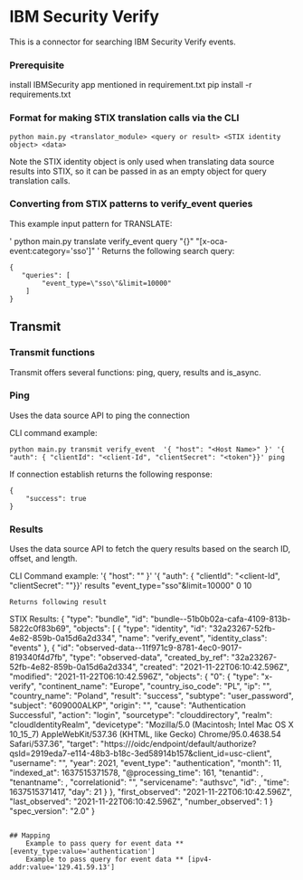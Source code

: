 # IBM Security Verify

This is a connector for searching IBM Security Verify events. 

### Prerequisite
install IBMSecurity app mentioned in requirement.txt
pip install -r requirements.txt

### Format for making STIX translation calls via the CLI

`python main.py <translator_module> <query or result> <STIX identity object> <data>`

Note the STIX identity object is only used when translating data source results into STIX, so it can be passed in as an empty object for query translation calls.

### Converting from STIX patterns to verify_event queries

This example input pattern for TRANSLATE:

'
    python main.py translate verify_event query "{}" "[x-oca-event:category='sso']"
'
Returns the following search query:

```
{
   "queries": [
        "event_type=\"sso\"&limit=10000"
    ]
}
```

## Transmit

### Transmit functions

Transmit offers several functions: ping, query, results and is_async.

### Ping

Uses the data source API to ping the connection

CLI command example:
```
python main.py transmit verify_event  '{ "host": "<Host Name>" }' '{ "auth": { "clientId": "<client-Id", "clientSecret": "<token"}}' ping

```
If connection establish returns the following response:
```
{
    "success": true
}
```
### Results

Uses the data source API to fetch the query results based on the search ID, offset, and length.

CLI Command example:
'{ "host": "<Host Name>" }' '{ "auth": { "clientId": "<client-Id", "clientSecret": "<token>"}}' results "event_type=\"sso\"&limit=10000" 0 10
```
Returns following result
```
STIX Results: 
{
   "type": "bundle",
   "id": "bundle--51b0b02a-cafa-4109-813b-5822c0f83b69",
   "objects": [
       {
           "type": "identity",
           "id": "32a23267-52fb-4e82-859b-0a15d6a2d334",
           "name": "verify_event",
           "identity_class": "events"
       },
       {
           "id": "observed-data--11f971c9-8781-4ec0-9017-819340f4d7fb",
           "type": "observed-data",
           "created_by_ref": "32a23267-52fb-4e82-859b-0a15d6a2d334",
           "created": "2021-11-22T06:10:42.596Z",
           "modified": "2021-11-22T06:10:42.596Z",
           "objects": {
               "0": {
                   "type": "x-verify",
                   "continent_name": "Europe",
                   "country_iso_code": "PL",
                   "ip": "<ipadd>",
                   "country_name": "Poland",
                   "result": "success",
                   "subtype": "user_password",
                   "subject": "609000ALKP",
                   "origin": "<ipadd>",
                   "cause": "Authentication Successful",
                   "action": "login",
                   "sourcetype": "clouddirectory",
                   "realm": "cloudIdentityRealm",
                   "devicetype": "Mozilla/5.0 (Macintosh; Intel Mac OS X 10_15_7) AppleWebKit/537.36 (KHTML, like Gecko) Chrome/95.0.4638.54 Safari/537.36",
                   "target": "https://<Host Name>/oidc/endpoint/default/authorize?qsId=2919eda7-e114-48b3-b18c-3ed58914b157&client_id=usc-client",
                   "username": "<username>",
                   "year": 2021,
                   "event_type": "authentication",
                   "month": 11,
                   "indexed_at": 1637515371578,
                   "@processing_time": 161,
                   "tenantid": <uuid>,
                   "tenantname": <tenantname>,
                   "correlationid": "",
                   "servicename": "authsvc",
                   "id": <uuid>,
                   "time": 1637515371417,
                   "day": 21
               }
           },
           "first_observed": "2021-11-22T06:10:42.596Z",
           "last_observed": "2021-11-22T06:10:42.596Z",
           "number_observed": 1
       }
   "spec_version": "2.0"
}
```

## Mapping
    Example to pass query for event data ** [eventy_type:value='authentication']
    Example to pass query for event data ** [ipv4-addr:value='129.41.59.13']

